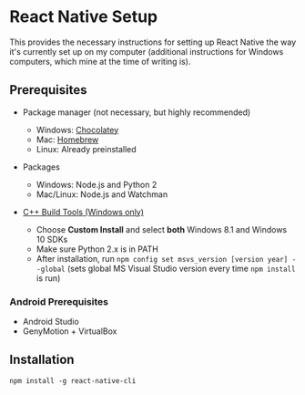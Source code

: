 React Native Setup
==================

This provides the necessary instructions for setting up React Native the way it's currently set up on my computer (additional instructions for Windows computers, which mine at the time of writing is).

Prerequisites
-------------
+ Package manager (not necessary, but highly recommended)
    + Windows: [Chocolatey](https://chocolatey.org/)
    + Mac: [Homebrew](http://brew.sh/)
    + Linux: Already preinstalled

+ Packages
    + Windows: Node.js and Python 2
    + Mac/Linux: Node.js and Watchman

+ [C++ Build Tools (Windows only)](http://landinghub.visualstudio.com/visual-cpp-build-tools)
    + Choose **Custom Install** and select __both__ Windows 8.1 and Windows 10 SDKs
    + Make sure Python 2.x is in PATH
    + After installation, run `npm config set msvs_version [version year] --global` (sets global MS Visual Studio version every time `npm install` is run)

### Android Prerequisites
+ Android Studio
+ GenyMotion + VirtualBox

Installation
------------

```
npm install -g react-native-cli
```